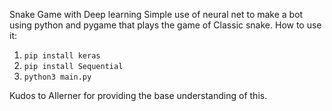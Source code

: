 Snake Game with Deep learning
Simple use of neural net to make a bot using python and pygame that plays the game of Classic snake.
How to use it:
1) `pip install keras`
2) `pip install Sequential`
3) `python3 main.py`

Kudos to AIlerner for providing the base understanding of this.

